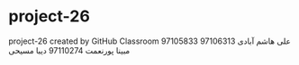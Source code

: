 # project-26
project-26 created by GitHub Classroom
علی هاشم آبادی 97106313
97105833 مبینا پورنعمت
97110274  دیبا مسیحی 
